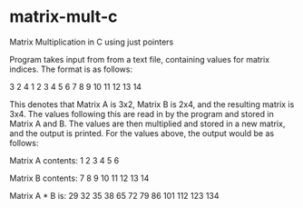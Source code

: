 matrix-mult-c
=============

Matrix Multiplication in C using just pointers

Program takes input from from a text file, containing values for matrix indices. The format is as follows:

3 
2 
4 
1 2 
3 4 
5 6 
7 8 9 10 
11 12 13 14

This denotes that Matrix A is 3x2, Matrix B is 2x4, and the resulting matrix is 3x4. The values following this are read in by the program and stored in Matrix A and B. The values are then multiplied and stored in a new matrix, and the output is printed. For the values above, the output would be as follows:

Matrix A contents:
	1	2
	3	4
	5	6

Matrix B contents:
	7	8	9	10
	11	12	13	14

Matrix A * B is:
	29	32	35	38
	65	72	79	86
	101	112	123	134
